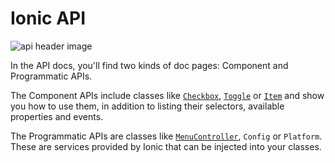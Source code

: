 # Ionic API

![api header image](/docs/assets/img/api/api-intro-header.png)

In the API docs, you'll find two kinds of doc pages: Component and Programmatic APIs.

The Component APIs include classes like [`Checkbox`](/dev/api/checkbox), [`Toggle`](/docs/api/toggle) or [`Item`](/docs/api/item) and show you how to use them, in addition to listing their selectors, available properties and events.

The Programmatic APIs are classes like [`MenuController`](/dev/api/menu-controller), `Config` or `Platform`.
These are services provided by Ionic that can be injected into your classes.